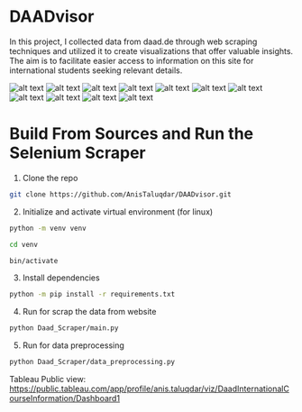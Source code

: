 # DAADvisor

In this project, I collected data from daad.de through web scraping techniques and utilized it to create visualizations that offer valuable insights. The aim is to facilitate easier access to information on this site for international students seeking relevant details.

![alt text](screenshot\sheet1.png)
![alt text](screenshot\sheet2.png)
![alt text](screenshot\sheet3.png)
![alt text](screenshot\sheet4.png)
![alt text](screenshot\sheet5.png)
![alt text](screenshot\sheet6.png)
![alt text](screenshot\sheet7.png)
![alt text](screenshot\sheet8.png)
![alt text](screenshot\sheet9.png)
![alt text](screenshot\dash2.png)
![alt text](screenshot\dash3.png)

# Build From Sources and Run the Selenium Scraper

1. Clone the repo
~~~bash
git clone https://github.com/AnisTaluqdar/DAADvisor.git
~~~
2. Initialize and activate virtual environment (for linux)
~~~bash
python -m venv venv

cd venv

bin/activate 
~~~

3. Install dependencies
~~~bash
python -m pip install -r requirements.txt
~~~

4. Run for scrap the data from website
~~~bash
python Daad_Scraper/main.py
~~~

5. Run for data preprocessing
~~~bash
python Daad_Scraper/data_preprocessing.py
~~~


Tableau Public view: https://public.tableau.com/app/profile/anis.taluqdar/viz/DaadInternationalCourseInformation/Dashboard1



